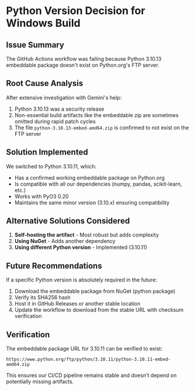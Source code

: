 # Python Version Decision for Windows Build

## Issue Summary
The GitHub Actions workflow was failing because Python 3.10.13 embeddable package doesn't exist on Python.org's FTP server.

## Root Cause Analysis
After extensive investigation with Gemini's help:
1. Python 3.10.13 was a security release
2. Non-essential build artifacts like the embeddable zip are sometimes omitted during rapid patch cycles
3. The file `python-3.10.13-embed-amd64.zip` is confirmed to not exist on the FTP server

## Solution Implemented
We switched to Python 3.10.11, which:
- Has a confirmed working embeddable package on Python.org
- Is compatible with all our dependencies (numpy, pandas, scikit-learn, etc.)
- Works with PyO3 0.20
- Maintains the same minor version (3.10.x) ensuring compatibility

## Alternative Solutions Considered
1. **Self-hosting the artifact** - Most robust but adds complexity
2. **Using NuGet** - Adds another dependency
3. **Using different Python version** - Implemented (3.10.11)

## Future Recommendations
If a specific Python version is absolutely required in the future:
1. Download the embeddable package from NuGet (python package)
2. Verify its SHA256 hash
3. Host it in GitHub Releases or another stable location
4. Update the workflow to download from the stable URL with checksum verification

## Verification
The embeddable package URL for 3.10.11 can be verified to exist:
```
https://www.python.org/ftp/python/3.10.11/python-3.10.11-embed-amd64.zip
```

This ensures our CI/CD pipeline remains stable and doesn't depend on potentially missing artifacts.